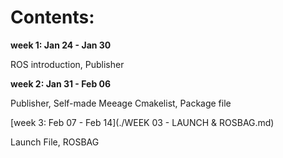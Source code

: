 # Contents:

**week 1: Jan 24 - Jan 30**

ROS introduction, Publisher

**week 2: Jan 31 - Feb 06**

Publisher, Self-made Meeage
Cmakelist, Package file

[week 3: Feb 07 - Feb 14](./WEEK 03 - LAUNCH & ROSBAG.md)

Launch File, ROSBAG

